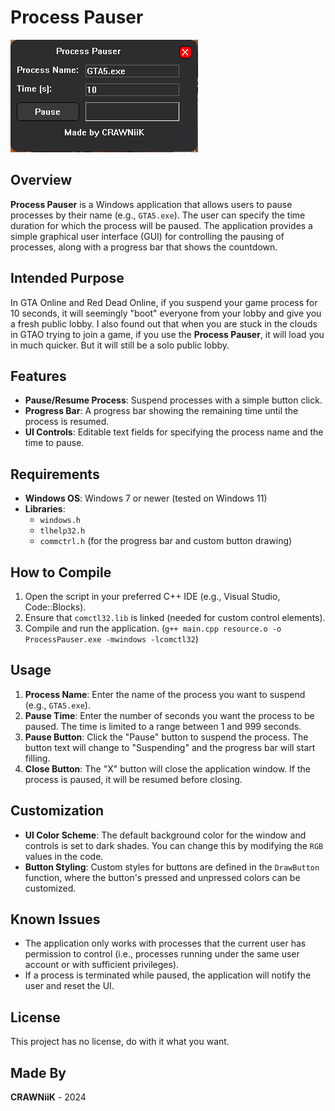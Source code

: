 # Process Pauser
![Screenshot of Process Pauser](images/screen.png)
## Overview

**Process Pauser** is a Windows application that allows users to pause processes by their name (e.g., `GTA5.exe`). The user can specify the time duration for which the process will be paused. The application provides a simple graphical user interface (GUI) for controlling the pausing of processes, along with a progress bar that shows the countdown.

## Intended Purpose

In GTA Online and Red Dead Online, if you suspend your game process for 10 seconds, it will seemingly "boot" everyone from your lobby and give you a fresh public lobby. 
I also found out that when you are stuck in the clouds in GTAO trying to join a game, if you use the **Process Pauser**, it will load you in much quicker. But it will still be a solo public lobby. 

## Features

- **Pause/Resume Process**: Suspend processes with a simple button click.
- **Progress Bar**: A progress bar showing the remaining time until the process is resumed.
- **UI Controls**: Editable text fields for specifying the process name and the time to pause.

## Requirements

- **Windows OS**: Windows 7 or newer (tested on Windows 11)
- **Libraries**:
  - `windows.h`
  - `tlhelp32.h`
  - `commctrl.h` (for the progress bar and custom button drawing)

## How to Compile

1. Open the script in your preferred C++ IDE (e.g., Visual Studio, Code::Blocks).
2. Ensure that `comctl32.lib` is linked (needed for custom control elements).
3. Compile and run the application. (`g++ main.cpp resource.o -o ProcessPauser.exe -mwindows -lcomctl32`)

## Usage

1. **Process Name**: Enter the name of the process you want to suspend (e.g., `GTA5.exe`).
2. **Pause Time**: Enter the number of seconds you want the process to be paused. The time is limited to a range between 1 and 999 seconds.
3. **Pause Button**: Click the "Pause" button to suspend the process. The button text will change to "Suspending" and the progress bar will start filling.
4. **Close Button**: The "X" button will close the application window. If the process is paused, it will be resumed before closing.

## Customization

- **UI Color Scheme**: The default background color for the window and controls is set to dark shades. You can change this by modifying the `RGB` values in the code.
- **Button Styling**: Custom styles for buttons are defined in the `DrawButton` function, where the button's pressed and unpressed colors can be customized.

## Known Issues

- The application only works with processes that the current user has permission to control (i.e., processes running under the same user account or with sufficient privileges).
- If a process is terminated while paused, the application will notify the user and reset the UI.

## License

This project has no license, do with it what you want.

## Made By

**CRAWNiiK** - 2024

